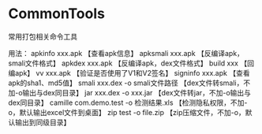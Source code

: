 # CommonTools
常用打包相关命令工具

用法：
apkinfo xxx.apk  【查看apk信息】
apksmali xxx.apk 【反编译apk，smali文件格式】
apkdex xxx.apk   【反编译apk，dex文件格式】
build xxx        【回编apk】
vv xxx.apk       【验证是否使用了V1和V2签名】
signinfo xxx.apk 【查看apk的sha1、md5值】
smali xxx.dex -o smali文件路径  【dex文件转smali，不加-o输出与dex同目录】
jar xxx.dex -o xxx.jar  【dex文件转jar，不加-o输出与dex同目录】
camille com.demo.test -o 检测结果.xls  【检测隐私权限，不加-o，默认输出excel文件到桌面】
zip test -o file.zip  【zip压缩文件，不加-o，默认输出到同级目录】











